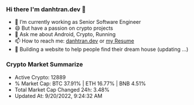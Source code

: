 ### Hi there I'm danhtran.dev 👋

- 🔭 I’m currently working as Senior Software Engineer
- 😄 But have a passion on crypto projects
- 💬 Ask me about Android, Crypto, Running 
- 📫 How to reach me: <a href="https://danhtran.dev" target="_blank">danhtran.dev</a> or <a href="Developer-Resume.pdf" target="_blank">my Resume</a>
- 🌱 Building a website to help people find their dream house (updating ...)

### Crypto Market Summarize
- Active Crypto: 12889
- % Market Cap: BTC 37.91% | ETH 16.77% | BNB 4.51%
- Total Market Cap Changed 24h: 3.48%
- Updated At: 9/20/2022, 9:24:32 AM
